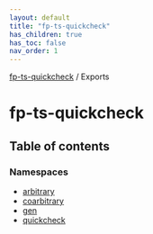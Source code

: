 ```yaml
---
layout: default
title: "fp-ts-quickcheck"
has_children: true
has_toc: false
nav_order: 1
---
```


[fp-ts-quickcheck](README.md) / Exports

# fp-ts-quickcheck

## Table of contents

### Namespaces

- [arbitrary](arbitrary/index.md)
- [coarbitrary](coarbitrary/index.md)
- [gen](gen/index.md)
- [quickcheck](quickcheck/index.md)
